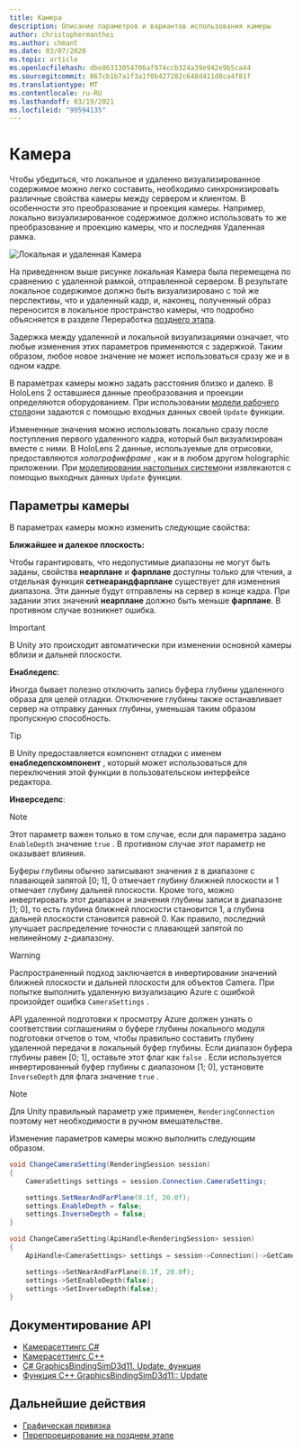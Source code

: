 ```yaml
---
title: Камера
description: Описание параметров и вариантов использования камеры
author: christophermanthei
ms.author: chmant
ms.date: 03/07/2020
ms.topic: article
ms.openlocfilehash: dbe86313054706af974ccb324a39e942e9b5ca44
ms.sourcegitcommit: 867cb1b7a1f3a1f0b427282c648d411d0ca4f81f
ms.translationtype: MT
ms.contentlocale: ru-RU
ms.lasthandoff: 03/19/2021
ms.locfileid: "99594135"
---
```

# <a name="camera"></a>Камера

Чтобы убедиться, что локальное и удаленно визуализированное содержимое можно легко составить, необходимо синхронизировать различные свойства камеры между сервером и клиентом. В особенности это преобразование и проекция камеры. Например, локально визуализированное содержимое должно использовать то же преобразование и проекцию камеры, что и последняя Удаленная рамка.

![Локальная и удаленная Камера](./media/camera.png)

На приведенном выше рисунке локальная Камера была перемещена по сравнению с удаленной рамкой, отправленной сервером. В результате локальное содержимое должно быть визуализировано с той же перспективы, что и удаленный кадр, и, наконец, полученный образ переносится в локальное пространство камеры, что подробно объясняется в разделе Переработка [позднего этапа](late-stage-reprojection.md).

Задержка между удаленной и локальной визуализациями означает, что любые изменения этих параметров применяются с задержкой. Таким образом, любое новое значение не может использоваться сразу же и в одном кадре.

В параметрах камеры можно задать расстояния близко и далеко. В HoloLens 2 оставшиеся данные преобразования и проекции определяются оборудованием. При использовании [модели рабочего стола](../../concepts/graphics-bindings.md)они задаются с помощью входных данных своей `Update` функции.

Измененные значения можно использовать локально сразу после поступления первого удаленного кадра, который был визуализирован вместе с ними. В HoloLens 2 данные, используемые для отрисовки, предоставляются *холографикфраме* , как и в любом другом holographic приложении. При [моделировании настольных систем](../../concepts/graphics-bindings.md)они извлекаются с помощью выходных данных `Update` функции.

## <a name="camera-settings"></a>Параметры камеры

В параметрах камеры можно изменить следующие свойства:

**Ближайшее и далекое плоскость:**

Чтобы гарантировать, что недопустимые диапазоны не могут быть заданы, свойства **неарплане** и **фарплане** доступны только для чтения, а отдельная функция **сетнеарандфарплане** существует для изменения диапазона. Эти данные будут отправлены на сервер в конце кадра. При задании этих значений **неарплане** должно быть меньше **фарплане**. В противном случае возникнет ошибка.

> [!IMPORTANT]
> В Unity это происходит автоматически при изменении основной камеры вблизи и дальней плоскости.

**Енабледепс**:

Иногда бывает полезно отключить запись буфера глубины удаленного образа для целей отладки. Отключение глубины также останавливает сервер на отправку данных глубины, уменьшая таким образом пропускную способность.

> [!TIP]
> В Unity предоставляется компонент отладки с именем **енабледепскомпонент** , который может использоваться для переключения этой функции в пользовательском интерфейсе редактора.

**Инверседепс**:

> [!NOTE]
> Этот параметр важен только в том случае, если для параметра задано `EnableDepth` значение `true` . В противном случае этот параметр не оказывает влияния.

Буферы глубины обычно записывают значения z в диапазоне с плавающей запятой [0; 1], 0 отмечает глубину ближней плоскости и 1 отмечает глубину дальней плоскости. Кроме того, можно инвертировать этот диапазон и значения глубины записи в диапазоне [1; 0], то есть глубина ближней плоскости становится 1, а глубина дальней плоскости становится равной 0. Как правило, последний улучшает распределение точности с плавающей запятой по нелинейному z-диапазону.

> [!WARNING]
> Распространенный подход заключается в инвертировании значений ближней плоскости и дальней плоскости для объектов Camera. При попытке выполнить удаленную визуализацию Azure с ошибкой произойдет ошибка `CameraSettings` .

API удаленной подготовки к просмотру Azure должен узнать о соответствии соглашениям о буфере глубины локального модуля подготовки отчетов о том, чтобы правильно составить глубину удаленной передачи в локальный буфер глубины. Если диапазон буфера глубины равен [0; 1], оставьте этот флаг как `false` . Если используется инвертированный буфер глубины с диапазоном [1; 0], установите `InverseDepth` для флага значение `true` .

> [!NOTE]
> Для Unity правильный параметр уже применен, `RenderingConnection` поэтому нет необходимости в ручном вмешательстве.

Изменение параметров камеры можно выполнить следующим образом.

```cs
void ChangeCameraSetting(RenderingSession session)
{
    CameraSettings settings = session.Connection.CameraSettings;

    settings.SetNearAndFarPlane(0.1f, 20.0f);
    settings.EnableDepth = false;
    settings.InverseDepth = false;
}
```

```cpp
void ChangeCameraSetting(ApiHandle<RenderingSession> session)
{
    ApiHandle<CameraSettings> settings = session->Connection()->GetCameraSettings();

    settings->SetNearAndFarPlane(0.1f, 20.0f);
    settings->SetEnableDepth(false);
    settings->SetInverseDepth(false);
}
```

## <a name="api-documentation"></a>Документирование API

* [Камерасеттингс C#](/dotnet/api/microsoft.azure.remoterendering.camerasettings)
* [Камерасеттингс C++](/cpp/api/remote-rendering/camerasettings)
* [C# GraphicsBindingSimD3d11. Update, функция](/dotnet/api/microsoft.azure.remoterendering.graphicsbindingsimd3d11.update)
* [Функция C++ GraphicsBindingSimD3d11:: Update](/cpp/api/remote-rendering/graphicsbindingsimd3d11#update)

## <a name="next-steps"></a>Дальнейшие действия

* [Графическая привязка](../../concepts/graphics-bindings.md)
* [Перепроецирование на позднем этапе](late-stage-reprojection.md)